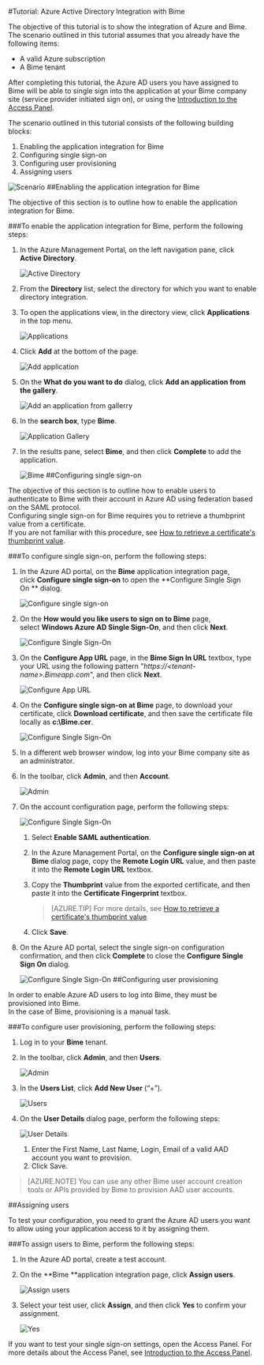 <properties 
    pageTitle="Tutorial: Azure Active Directory Integration with Bime | Windows Azure" 
    description="Learn how to use Bime with Azure Active Directory to enable single sign-on, automated provisioning, and more!" 
    services="active-directory" 
    authors="markusvi"  
    documentationCenter="na" 
    manager="stevenpo"/>
<tags
	ms.service="active-directory"
	ms.date="10/22/2015"
	wacn.date=""/>

#Tutorial: Azure Active Directory Integration with Bime

The objective of this tutorial is to show the integration of Azure and Bime.  
The scenario outlined in this tutorial assumes that you already have the following items:

-   A valid Azure subscription
-   A Bime tenant

After completing this tutorial, the Azure AD users you have assigned to Bime will be able to single sign into the application at your Bime company site (service provider initiated sign on), or using the [Introduction to the Access Panel](/documentation/articles/active-directory-saas-access-panel-introduction).

The scenario outlined in this tutorial consists of the following building blocks:

1.  Enabling the application integration for Bime
2.  Configuring single sign-on
3.  Configuring user provisioning
4.  Assigning users

![Scenario](./media/active-directory-saas-bime-tutorial/IC775552.png "Scenario")
##Enabling the application integration for Bime

The objective of this section is to outline how to enable the application integration for Bime.

###To enable the application integration for Bime, perform the following steps:

1.  In the Azure Management Portal, on the left navigation pane, click **Active Directory**.

    ![Active Directory](./media/active-directory-saas-bime-tutorial/IC700993.png "Active Directory")

2.  From the **Directory** list, select the directory for which you want to enable directory integration.

3.  To open the applications view, in the directory view, click **Applications** in the top menu.

    ![Applications](./media/active-directory-saas-bime-tutorial/IC700994.png "Applications")

4.  Click **Add** at the bottom of the page.

    ![Add application](./media/active-directory-saas-bime-tutorial/IC749321.png "Add application")

5.  On the **What do you want to do** dialog, click **Add an application from the gallery**.

    ![Add an application from gallerry](./media/active-directory-saas-bime-tutorial/IC749322.png "Add an application from gallerry")

6.  In the **search box**, type **Bime**.

    ![Application Gallery](./media/active-directory-saas-bime-tutorial/IC775553.png "Application Gallery")

7.  In the results pane, select **Bime**, and then click **Complete** to add the application.

    ![Bime](./media/active-directory-saas-bime-tutorial/IC775554.png "Bime")
##Configuring single sign-on

The objective of this section is to outline how to enable users to authenticate to Bime with their account in Azure AD using federation based on the SAML protocol.  
Configuring single sign-on for Bime requires you to retrieve a thumbprint value from a certificate.  
If you are not familiar with this procedure, see [How to retrieve a certificate's thumbprint value](http://youtu.be/YKQF266SAxI).

###To configure single sign-on, perform the following steps:

1.  In the Azure AD portal, on the **Bime** application integration page, click **Configure single sign-on** to open the **Configure Single Sign On ** dialog.

    ![Configure single sign-on](./media/active-directory-saas-bime-tutorial/IC771709.png "Configure single sign-on")

2.  On the **How would you like users to sign on to Bime** page, select **Windows Azure AD Single Sign-On**, and then click **Next**.

    ![Configure Single Sign-On](./media/active-directory-saas-bime-tutorial/IC775555.png "Configure Single Sign-On")

3.  On the **Configure App URL** page, in the **Bime Sign In URL** textbox, type your URL using the following pattern "*https://\<tenant-name\>.Bimeapp.com*", and then click **Next**.

    ![Configure App URL](./media/active-directory-saas-bime-tutorial/IC775556.png "Configure App URL")

4.  On the **Configure single sign-on at Bime** page, to download your certificate, click **Download certificate**, and then save the certificate file locally as **c:\\Bime.cer**.

    ![Configure Single Sign-On](./media/active-directory-saas-bime-tutorial/IC775557.png "Configure Single Sign-On")

5.  In a different web browser window, log into your Bime company site as an administrator.

6.  In the toolbar, click **Admin**, and then **Account**.

    ![Admin](./media/active-directory-saas-bime-tutorial/IC775558.png "Admin")

7.  On the account configuration page, perform the following steps:

    ![Configure Single Sign-On](./media/active-directory-saas-bime-tutorial/IC775559.png "Configure Single Sign-On")

    1.  Select **Enable SAML authentication**.
    2.  In the Azure Management Portal, on the **Configure single sign-on at Bime** dialog page, copy the **Remote Login URL** value, and then paste it into the **Remote Login URL** textbox.
    3.  Copy the **Thumbprint** value from the exported certificate, and then paste it into the **Certificate Fingerprint** textbox.  

        >[AZURE.TIP] For more details, see [How to retrieve a certificate's thumbprint value](http://youtu.be/YKQF266SAxI)

    4.  Click **Save**.

8.  On the Azure AD portal, select the single sign-on configuration confirmation, and then click **Complete** to close the **Configure Single Sign On** dialog.

    ![Configure Single Sign-On](./media/active-directory-saas-bime-tutorial/IC775560.png "Configure Single Sign-On")
##Configuring user provisioning

In order to enable Azure AD users to log into Bime, they must be provisioned into Bime.  
In the case of Bime, provisioning is a manual task.

###To configure user provisioning, perform the following steps:

1.  Log in to your **Bime** tenant.

2.  In the toolbar, click **Admin**, and then **Users**.

    ![Admin](./media/active-directory-saas-bime-tutorial/IC775561.png "Admin")

3.  In the **Users List**, click **Add New User** (“+”).

    ![Users](./media/active-directory-saas-bime-tutorial/IC775562.png "Users")

4.  On the **User Details** dialog page, perform the following steps:

    ![User Details](./media/active-directory-saas-bime-tutorial/IC775563.png "User Details")

    1.  Enter the First Name, Last Name, Login, Email of a valid AAD account you want to provision.
    2.  Click Save.

>[AZURE.NOTE] You can use any other Bime user account creation tools or APIs provided by Bime to provision AAD user accounts.

##Assigning users

To test your configuration, you need to grant the Azure AD users you want to allow using your application access to it by assigning them.

###To assign users to Bime, perform the following steps:

1.  In the Azure AD portal, create a test account.

2.  On the **Bime **application integration page, click **Assign users**.

    ![Assign users](./media/active-directory-saas-bime-tutorial/IC775564.png "Assign users")

3.  Select your test user, click **Assign**, and then click **Yes** to confirm your assignment.

    ![Yes](./media/active-directory-saas-bime-tutorial/IC767830.png "Yes")

If you want to test your single sign-on settings, open the Access Panel. For more details about the Access Panel, see [Introduction to the Access Panel](/documentation/articles/active-directory-saas-access-panel-introduction).

